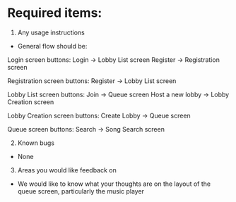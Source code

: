 # Required items:

1. Any usage instructions
* General flow should be:  

Login screen buttons:
Login -> Lobby List screen
Register -> Registration screen

Registration screen buttons:
Register -> Lobby List screen

Lobby List screen buttons:
Join -> Queue screen
Host a new lobby -> Lobby Creation screen

Lobby Creation screen buttons:
Create Lobby -> Queue screen

Queue screen buttons:
Search -> Song Search screen

2. Known bugs
* None

3. Areas you would like feedback on
* We would like to know what your thoughts are on the layout of the queue screen, particularly the music player